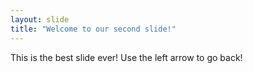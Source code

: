 ```yaml
---
layout: slide
title: "Welcome to our second slide!"
---
```

This is the best slide ever!
Use the left arrow to go back!
